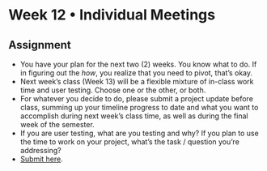 # Week 12 • Individual Meetings

## Assignment

- You have your plan for the next two (2) weeks. You know what to do. If
  in figuring out the _how_, you realize that you need to pivot, that’s okay.
- Next week’s class (Week 13) will be a flexible mixture of in-class work time
  and user testing. Choose one or the other, or both.
- For whatever you decide to do, please submit a project update before class,
  summing up your timeline progress to date and what you want to accomplish
  during next week’s class time, as well as during the final week of the
  semester.
- If you are user testing, what are you testing and why? If you plan to use the
  time to work on your project, what’s the task / question you’re addressing?
- [Submit here](https://forms.gle/5AgRQUsAeUj8mVNTA).
